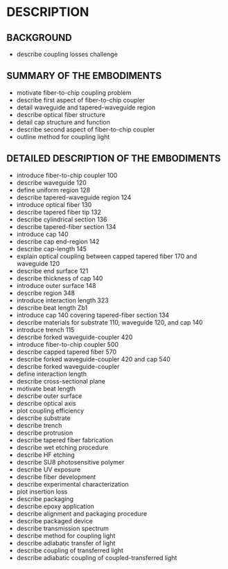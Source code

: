 # DESCRIPTION

## BACKGROUND

- describe coupling losses challenge

## SUMMARY OF THE EMBODIMENTS

- motivate fiber-to-chip coupling problem
- describe first aspect of fiber-to-chip coupler
- detail waveguide and tapered-waveguide region
- describe optical fiber structure
- detail cap structure and function
- describe second aspect of fiber-to-chip coupler
- outline method for coupling light

## DETAILED DESCRIPTION OF THE EMBODIMENTS

- introduce fiber-to-chip coupler 100
- describe waveguide 120
- define uniform region 128
- describe tapered-waveguide region 124
- introduce optical fiber 130
- describe tapered fiber tip 132
- describe cylindrical section 136
- describe tapered-fiber section 134
- introduce cap 140
- describe cap end-region 142
- describe cap-length 145
- explain optical coupling between capped tapered fiber 170 and waveguide 120
- describe end surface 121
- describe thickness of cap 140
- introduce outer surface 148
- describe region 348
- introduce interaction length 323
- describe beat length Zb1
- introduce cap 140 covering tapered-fiber section 134
- describe materials for substrate 110, waveguide 120, and cap 140
- introduce trench 115
- describe forked waveguide-coupler 420
- introduce fiber-to-chip coupler 500
- describe capped tapered fiber 570
- describe forked waveguide-coupler 420 and cap 540
- describe forked waveguide-coupler
- define interaction length
- describe cross-sectional plane
- motivate beat length
- describe outer surface
- describe optical axis
- plot coupling efficiency
- describe substrate
- describe trench
- describe protrusion
- describe tapered fiber fabrication
- describe wet etching procedure
- describe HF etching
- describe SU8 photosensitive polymer
- describe UV exposure
- describe fiber development
- describe experimental characterization
- plot insertion loss
- describe packaging
- describe epoxy application
- describe alignment and packaging procedure
- describe packaged device
- describe transmission spectrum
- describe method for coupling light
- describe adiabatic transfer of light
- describe coupling of transferred light
- describe adiabatic coupling of coupled-transferred light

